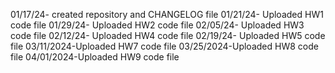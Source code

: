01/17/24- created repository and  CHANGELOG file
01/21/24- Uploaded HW1 code file
01/29/24- Uploaded HW2 code file
02/05/24- Uploaded HW3 code file
02/12/24- Uploaded HW4 code file
02/19/24- Uploaded HW5 code file
03/11/2024-Uploaded HW7 code file
03/25/2024-Uploaded HW8 code file
04/01/2024-Uploaded HW9 code file
